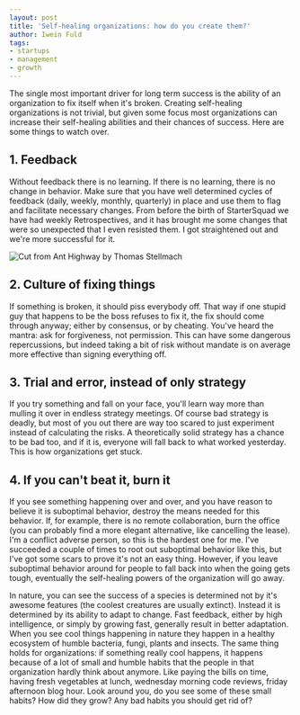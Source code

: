 ```yaml
---
layout: post
title: 'Self-healing organizations: how do you create them?'
author: Iwein Fuld
tags:
- startups
- management
- growth
---
```


The single most important driver for long term success is the ability of an organization to fix itself when it's
broken. Creating self-healing organizations is not trivial, but given some focus most organizations can increase their
self-healing abilities and their chances of success. Here are some things to watch over.

## 1. Feedback
Without feedback there is no learning. If there is no learning, there is no change in behavior. Make sure that you have
well determined cycles of feedback (daily, weekly, monthly, quarterly) in place and use them to flag and facilitate
necessary changes. From before the birth of StarterSquad we have had weekly Retrospectives, and it has brought me some
changes that were so unexpected that I even resisted them. I got straightened out and we're more successful for it.

![Cut from Ant Highway by Thomas Stellmach](/assets/images/media/ant-highway.jpg)

## 2. Culture of fixing things
If something is broken, it should piss everybody off. That way if one stupid guy that happens to be the boss refuses
to fix it, the fix should come through anyway; either by consensus, or by cheating. You've heard the mantra: ask for
forgiveness, not permission. This can have some dangerous repercussions, but indeed taking a bit of risk without
mandate is on average more effective than signing everything off.

## 3. Trial and error, instead of only strategy
If you try something and fall on your face, you'll learn way more than mulling it over in endless strategy meetings.
Of course bad strategy is deadly, but most of you out there are way too scared to just experiment instead of
calculating the risks. A theoretically solid strategy has a chance to be bad too, and if it is,
everyone will fall back to what worked yesterday. This is how organizations get stuck.

## 4. If you can't beat it, burn it
If you see something happening over and over, and you have reason to believe it is suboptimal behavior, destroy the
means needed for this behavior. If, for example, there is no remote collaboration, burn the office (you can probably
find a more elegant alternative, like cancelling the lease).
 I'm a conflict adverse person, so this is the hardest one for me. I've succeeded a couple of times to root out
 suboptimal behavior like this, but I've got some scars to prove it's not an easy thing. However, if you leave
 suboptimal behavior around for people to fall back into when the going gets tough, eventually
 the self-healing powers of the organization will go away.

In nature, you can see the success of a species is determined not by it's awesome features (the coolest creatures are
 usually extinct). Instead it is determined by its ability to adapt to change. Fast feedback,
 either by high intelligence, or simply by growing fast, generally result in better adaptation. When you see cool
 things happening in nature they happen in a healthy ecosystem of humble bacteria, fungi,
 plants and insects. The same thing holds for organizations: if something really cool happens,
 it happens because of a lot of small and humble habits that the people in that organization hardly think about
 anymore. Like paying the bills on time, having fresh vegetables at lunch, wednesday morning code reviews,
 friday afternoon blog hour. Look around you, do you see some of these small habits? How did they grow? Any bad
 habits you should get rid of?

